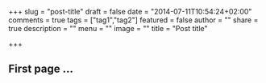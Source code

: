 +++
slug = "post-title"
draft = false
date = "2014-07-11T10:54:24+02:00"
comments = true
tags = ["tag1","tag2"]
featured = false
author = ""
share = true
description = ""
menu = ""
image = ""
title = "Post title"

+++

## First page ...